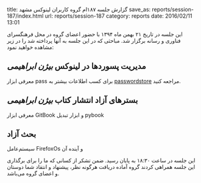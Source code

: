 title: گزارش جلسه ۱۸۷ام گروه کاربران لینوکس مشهد
save_as: reports/session-187/index.html
url: reports/session-187
category: reports
date: 2016/02/11 13:01

<!--more-->

این جلسه در تاریخ ۲۱ بهمن ماه ۱۳۹۴ با حضور اعضای گروه در محل فرهنگسرای فناوری و رسانه برگزار شد. مباحثی که در این جلسه به آنها پرداخته شد را در زیر مشاهده خواهید نمود:

## مدیریت پسوردها در لینوکس *بیژن ابراهیمی*
معرفی ابزار pass برای کسب اطلاعات بیشتر به [passwordstore](https://www.passwordstore.org/) مراجعه کنید.

## بسترهای آزاد انتشار کتاب *بیژن ابراهیمی*
معرفی ابزار GitBook و ابزار تبدیل pybook

## بحث آزاد
سیستم‌عامل FirefoxOs و آینده آن

این جلسه در ساعت ۱۸:۳۰ به پایان رسید. ضمن تشکر از کسانی که ما را برای برگذاری این جلسه همراهی کردند گروه آماده دریافت هرگونه نظر، پیشنهاد و انتقاد شما دوستان و اعضای گروه می‌باشد.
